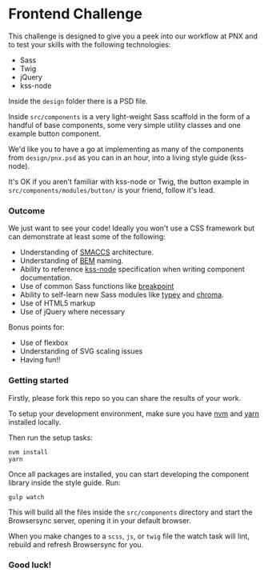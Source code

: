 # Frontend Challenge

This challenge is designed to give you a peek into our workflow at PNX and to test your skills with the following technologies:

- Sass
- Twig
- jQuery
- kss-node

Inside the `design` folder there is a PSD file.

Inside `src/components` is a very light-weight Sass scaffold in the form of
a handful of base components, some very simple utility classes and one example
button component.

We'd like you to have a go at implementing as many of the components from `design/pnx.psd` as you can in an hour, into a living style guide (kss-node).

It's OK if you aren't familiar with kss-node or Twig, the button example in `src/components/modules/button/` is your friend, follow it's lead.

### Outcome

We just want to see your code!
Ideally you won't use a CSS framework but can demonstrate at least some of the following:

- Understanding of [SMACCS](https://smacss.com/) architecture.
- Understanding of [BEM](http://getbem.com/naming/) naming.
- Ability to reference [kss-node](https://github.com/kss-node/kss/blob/spec/SPEC.md) specification when writing component documentation.
- Use of common Sass functions like [breakpoint](https://github.com/at-import/breakpoint)
- Ability to self-learn new Sass modules like [typey](https://github.com/jptaranto/typey) and [chroma](https://github.com/JohnAlbin/chroma).
- Use of HTML5 markup
- Use of jQuery where necessary

Bonus points for:

- Use of flexbox
- Understanding of SVG scaling issues
- Having fun!!

### Getting started

Firstly, please fork this repo so you can share the results of your work.

To setup your development environment, make sure you have [nvm](https://github.com/creationix/nvm#installation) and [yarn](https://yarnpkg.com/en/docs/install#mac-tab) installed locally.

Then run the setup tasks:

```
nvm install
yarn
```

Once all packages are installed, you can start developing the component library
inside the style guide. Run:

```
gulp watch
```

This will build all the files inside the `src/components` directory and start
the Browsersync server, opening it in your default browser.

When you make changes to a `scss`, `js`, or `twig` file the watch
task will lint, rebuild and refresh Browsersync for you.

### Good luck!
